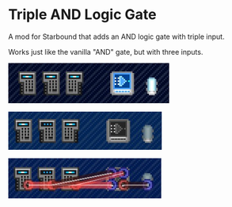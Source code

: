 # Triple AND Logic Gate
A mod for Starbound that adds an AND logic gate with triple input.

Works just like the vanilla "AND" gate, but with three inputs.

![All on](all_on.png)

![One off](one_off.png)

![One off with wires](one_off_wires.png)